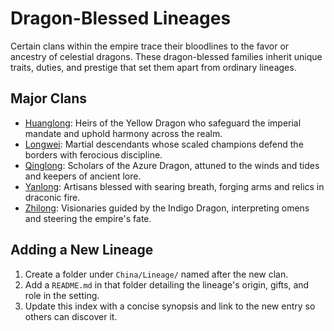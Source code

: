 # Dragon-Blessed Lineages

Certain clans within the empire trace their bloodlines to the favor or ancestry of celestial dragons. These dragon-blessed families inherit unique traits, duties, and prestige that set them apart from ordinary lineages.

## Major Clans
- [Huanglong](huanglong/): Heirs of the Yellow Dragon who safeguard the imperial mandate and uphold harmony across the realm.
- [Longwei](longwei/): Martial descendants whose scaled champions defend the borders with ferocious discipline.
- [Qinglong](qinglong/): Scholars of the Azure Dragon, attuned to the winds and tides and keepers of ancient lore.
- [Yanlong](yanlong/): Artisans blessed with searing breath, forging arms and relics in draconic fire.
- [Zhilong](zhilong/): Visionaries guided by the Indigo Dragon, interpreting omens and steering the empire's fate.

## Adding a New Lineage
1. Create a folder under `China/Lineage/` named after the new clan.
2. Add a `README.md` in that folder detailing the lineage's origin, gifts, and role in the setting.
3. Update this index with a concise synopsis and link to the new entry so others can discover it.
